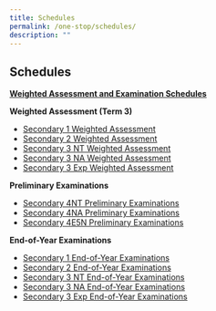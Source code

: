 ```yaml
---
title: Schedules
permalink: /one-stop/schedules/
description: ""
---
```

Schedules
---------

<b><u>Weighted Assessment and Examination Schedules</u></b>

**Weighted Assessment (Term 3)**

*   [Secondary 1 Weighted Assessment](/files/One%20Stop/Schedule/WA3-Student-Schedule-Sec-1.pdf)
*   [Secondary 2 Weighted Assessment](/files/One%20Stop/Schedule/WA3-Student-Schedule-Sec-2.pdf)
*   [Secondary 3 NT Weighted Assessment](/files/One%20Stop/Schedule/WA3-Student-Schedule-Sec-3NT.pdf)
*   [Secondary 3 NA Weighted Assessment](/files/One%20Stop/Schedule/WA3-Student-Schedule-Sec-3NA.pdf)
*   [Secondary 3 Exp Weighted Assessment](/files/One%20Stop/Schedule/WA3-Student-Schedule-Sec-3E.pdf)

**Preliminary Examinations**

*   [Secondary 4NT Preliminary Examinations](https://stanthonyscanossiansec.moe.edu.sg/wp-content/uploads/2022/07/Sec-4NT-Preliminary-Examination.pdf)
*   [Secondary 4NA Preliminary Examinations](https://stanthonyscanossiansec.moe.edu.sg/wp-content/uploads/2022/08/Sec-4NA-Preliminary-Examination-updated-25-July.pdf)
*   [Secondary 4E5N Preliminary Examinations](https://stanthonyscanossiansec.moe.edu.sg/wp-content/uploads/2022/08/Sec-4E5N-Preliminary-Examination-updated-25-July.pdf)

**End-of-Year Examinations**

*   [Secondary 1 End-of-Year Examinations](https://stanthonyscanossiansec.moe.edu.sg/wp-content/uploads/2022/09/1.-End-of-Year-Student-Schedule-Sec-1.pdf)
*   [Secondary 2 End-of-Year Examinations](https://stanthonyscanossiansec.moe.edu.sg/wp-content/uploads/2022/09/2.-End-of-Year-Student-Schedule-Sec-2.pdf)
*   [Secondary 3 NT End-of-Year Examinations](https://stanthonyscanossiansec.moe.edu.sg/wp-content/uploads/2022/09/3.-End-of-Year-Student-Schedule-Sec-3NT.pdf)
*   [Secondary 3 NA End-of-Year Examinations](https://stanthonyscanossiansec.moe.edu.sg/wp-content/uploads/2022/09/4.-End-of-Year-Student-Schedule-Sec-3NA.pdf)
*   [Secondary 3 Exp End-of-Year Examinations](https://stanthonyscanossiansec.moe.edu.sg/wp-content/uploads/2022/09/5.-End-of-Year-Student-Schedule-Sec-3Express.pdf)